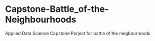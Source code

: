 # Capstone-Battle_of-the-Neighbourhoods
Applied Data Science Capstone Porject for battle of the neigbourhoods
